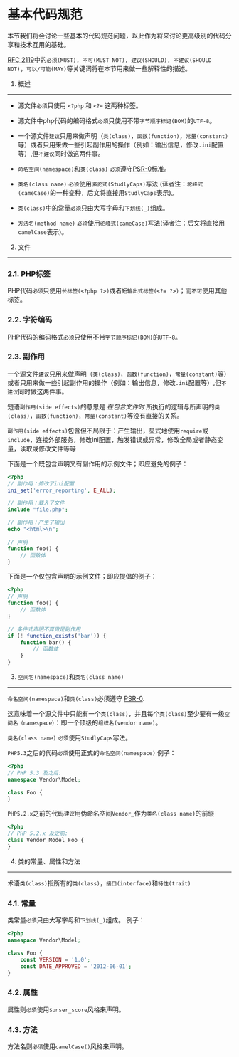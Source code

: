 基本代码规范
=====================

本节我们将会讨论一些基本的代码规范问题，以此作为将来讨论更高级别的代码分享和技术互用的基础。

[RFC 2119][]中的`必须(MUST)`，`不可(MUST NOT)`，`建议(SHOULD)`，`不建议(SHOULD NOT)`，`可以/可能(MAY)`等关键词将在本节用来做一些解释性的描述。

[RFC 2119]: http://www.ietf.org/rfc/rfc2119.txt
[PSR-0]: https://github.com/hfcorriez/fig-standards/blob/zh_CN/接受/PSR-0.md


1. 概述
-----------

- 源文件`必须`只使用 `<?php` 和 `<?=` 这两种标签。

- 源文件中php代码的编码格式`必须`只使用不带`字节顺序标记(BOM)`的`UTF-8`。

- 一个源文件`建议`只用来做声明（`类(class)`，`函数(function)`，`常量(constant)`等）或者只用来做一些引起副作用的操作（例如：输出信息，修改`.ini`配置等）,但`不建议`同时做这两件事。

- `命名空间(namespace)`和`类(class)` `必须`遵守[PSR-0][]标准。

- `类名(class name)` `必须`使用`骆驼式(StudlyCaps)`写法 (译者注：`驼峰式(cameCase)`的一种变种，后文将直接用`StudlyCaps`表示)。

- `类(class)`中的常量`必须`只由大写字母和`下划线(_)`组成。

- `方法名(method name)` `必须`使用`驼峰式(cameCase)`写法(译者注：后文将直接用`camelCase`表示)。


2. 文件
--------

### 2.1. PHP标签

PHP代码`必须`只使用`长标签(<?php ?>)`或者`短输出式标签(<?= ?>)`；而`不可`使用其他标签。

### 2.2. 字符编码

PHP代码的编码格式`必须`只使用不带`字节顺序标记(BOM)`的`UTF-8`。

### 2.3. 副作用

一个源文件`建议`只用来做声明（`类(class)`，`函数(function)`，`常量(constant)`等）或者只用来做一些引起副作用的操作（例如：输出信息，修改`.ini`配置等）,但`不建议`同时做这两件事。

短语`副作用(side effects)`的意思是 *在包含文件时* 所执行的逻辑与所声明的`类(class)`，`函数(function)`，`常量(constant)`等没有直接的关系。

`副作用(side effects)`包含但不局限于：产生输出，显式地使用`require`或`include`，连接外部服务，修改ini配置，触发错误或异常，修改全局或者静态变量，读取或修改文件等等

下面是一个既包含声明又有副作用的示例文件；即应避免的例子：

```php
<?php
// 副作用：修改了ini配置
ini_set('error_reporting', E_ALL);

// 副作用：载入了文件
include "file.php";

// 副作用：产生了输出
echo "<html>\n";

// 声明
function foo() {
    // 函数体
}
```

下面是一个仅包含声明的示例文件；即应提倡的例子：

```php
<?php
// 声明
function foo() {
    // 函数体
}

// 条件式声明不算做是副作用
if (! function_exists('bar')) {
    function bar() {
        // 函数体
    }
}
```


3. `空间名(namespace)`和`类名(class name)`
----------------------------

`命名空间(namespace)`和`类(class)`必须遵守 [PSR-0][].

这意味着一个源文件中只能有一个`类(class)`，并且每个`类(class)`至少要有一级`空间名（namespace）`：即一个顶级的`组织名(vendor name)`。

`类名(class name)` `必须`使用`StudlyCaps`写法。

`PHP5.3`之后的代码`必须`使用正式的`命名空间(namespace)`
例子：

```php
<?php
// PHP 5.3 及之后:
namespace Vendor\Model;

class Foo {
}
```

`PHP5.2.x`之前的代码`建议`用伪命名空间`Vendor_`作为`类名(class name)`的前缀

```php
<?php
// PHP 5.2.x 及之前:
class Vendor_Model_Foo {
}
```

4. 类的常量、属性和方法
-------------------------------------------

术语`类(class)`指所有的`类(class)`，`接口(interface)`和`特性(trait)`

### 4.1. 常量

类常量`必须`只由大写字母和`下划线(_)`组成。
例子：

```php
<?php
namespace Vendor\Model;

class Foo {
    const VERSION = '1.0';
    const DATE_APPROVED = '2012-06-01';
}
```

### 4.2. 属性

属性则`必须`使用`$unser_score`风格来声明。

### 4.3. 方法

方法名则`必须`使用`camelCase()`风格来声明。
